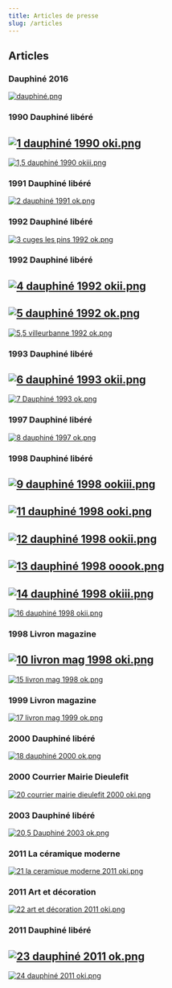 ```yaml
---
title: Articles de presse
slug: /articles
---
```


## Articles

### Dauphiné 2016

[![dauphiné.png](https://cms.gasdev.fr/uploads/image_ff8e273605.png)](https://www.ledauphine.com/drome/2016/01/10/il-etait-une-fois-daniel-culis-l-artiste-potier-ceramiste)

### 1990 Dauphiné libéré

## [![1 dauphiné 1990 oki.png](https://cms.gasdev.fr/uploads/1_dauphine_1990_oki_bf0a62727b.png)](https://cms.gasdev.fr/uploads/1_dauphine_1990_oki_bf0a62727b.png)

[![1,5 dauphiné 1990 okiii.png](https://cms.gasdev.fr/uploads/1_5_dauphine_1990_okiii_88d622aad3.png)](https://cms.gasdev.fr/uploads/1_5_dauphine_1990_okiii_88d622aad3.png)

### 1991 Dauphiné libéré

[![2 dauphiné 1991 ok.png](https://cms.gasdev.fr/uploads/2_dauphine_1991_ok_84f1770b33.png)](https://cms.gasdev.fr/uploads/2_dauphine_1991_ok_84f1770b33.png)

### 1992  Dauphiné libéré

[![3 cuges les pins 1992 ok.png](https://cms.gasdev.fr/uploads/3_cuges_les_pins_1992_ok_3198cdd0e5.png)](https://cms.gasdev.fr/uploads/3_cuges_les_pins_1992_ok_3198cdd0e5.png)

### 1992 Dauphiné libéré

## [![4 dauphiné 1992 okii.png](https://cms.gasdev.fr/uploads/4_dauphine_1992_okii_ca3dba44b0.png)](https://cms.gasdev.fr/uploads/4_dauphine_1992_okii_ca3dba44b0.png)

## [![5 dauphiné 1992 ok.png](https://cms.gasdev.fr/uploads/5_dauphine_1992_ok_bdef543975.png)](https://cms.gasdev.fr/uploads/5_dauphine_1992_ok_bdef543975.png)

[![5,5 villeurbanne 1992 ok.png](https://cms.gasdev.fr/uploads/5_5_villeurbanne_1992_ok_3577919935.png)](https://cms.gasdev.fr/uploads/5_5_villeurbanne_1992_ok_3577919935.png)

### 1993 Dauphiné libéré

## [![6 dauphiné 1993 okii.png](https://cms.gasdev.fr/uploads/6_dauphine_1993_okii_ca7b9e8f71.png)](https://cms.gasdev.fr/uploads/6_dauphine_1993_okii_ca7b9e8f71.png)

[![7 Dauphiné 1993 ok.png](https://cms.gasdev.fr/uploads/7_Dauphine_1993_ok_262584678a.png)](https://cms.gasdev.fr/uploads/7_Dauphine_1993_ok_262584678a.png)

### 1997 Dauphiné libéré

[![8 dauphiné 1997 ok.png](https://cms.gasdev.fr/uploads/8_dauphine_1997_ok_f22b7117a9.png)](https://cms.gasdev.fr/uploads/8_dauphine_1997_ok_f22b7117a9.png)

### 1998 Dauphiné libéré

## [![9 dauphiné 1998 ookiii.png](https://cms.gasdev.fr/uploads/9_dauphine_1998_ookiii_de08fdefff.png)](https://cms.gasdev.fr/uploads/9_dauphine_1998_ookiii_de08fdefff.png)

## [![11 dauphiné 1998 ooki.png](https://cms.gasdev.fr/uploads/11_dauphine_1998_ooki_a943f02923.png)](https://cms.gasdev.fr/uploads/11_dauphine_1998_ooki_a943f02923.png)

## [![12 dauphiné 1998 ookii.png](https://cms.gasdev.fr/uploads/12_dauphine_1998_ookii_12bd1f91c1.png)](https://cms.gasdev.fr/uploads/12_dauphine_1998_ookii_12bd1f91c1.png)

## [![13 dauphiné 1998 ooook.png](https://cms.gasdev.fr/uploads/13_dauphine_1998_ooook_23e18648cf.png)](https://cms.gasdev.fr/uploads/13_dauphine_1998_ooook_23e18648cf.png)

## [![14 dauphiné 1998 okiii.png](https://cms.gasdev.fr/uploads/14_dauphine_1998_okiii_8f36d56528.png)](https://cms.gasdev.fr/uploads/14_dauphine_1998_okiii_8f36d56528.png)

[![16 dauphiné 1998 okii.png](https://cms.gasdev.fr/uploads/16_dauphine_1998_okii_2f545e0754.png)](https://cms.gasdev.fr/uploads/16_dauphine_1998_okii_2f545e0754.png)

### 1998 Livron magazine

## [![10 livron mag 1998 oki.png](https://cms.gasdev.fr/uploads/10_livron_mag_1998_oki_cfe9abfdba.png)](https://cms.gasdev.fr/uploads/10_livron_mag_1998_oki_cfe9abfdba.png)

[![15 livron mag 1998 ok.png](https://cms.gasdev.fr/uploads/15_livron_mag_1998_ok_98f9d6ef42.png)](https://cms.gasdev.fr/uploads/15_livron_mag_1998_ok_98f9d6ef42.png)

### 1999 Livron magazine

[![17 livron mag 1999 ok.png](https://cms.gasdev.fr/uploads/17_livron_mag_1999_ok_4968d2e680.png)](https://cms.gasdev.fr/uploads/17_livron_mag_1999_ok_4968d2e680.png)

### 2000 Dauphiné libéré

[![18 dauphiné 2000 ok.png](https://cms.gasdev.fr/uploads/18_dauphine_2000_ok_5b45b3c91c.png)](https://cms.gasdev.fr/uploads/18_dauphine_2000_ok_5b45b3c91c.png)

### 2000 Courrier Mairie Dieulefit

[![20 courrier mairie dieulefit 2000 oki.png](https://cms.gasdev.fr/uploads/20_courrier_mairie_dieulefit_2000_oki_0cc9ab69c3.png)](https://cms.gasdev.fr/uploads/20_courrier_mairie_dieulefit_2000_oki_0cc9ab69c3.png)

### 2003 Dauphiné libéré

[![20,5 Dauphiné 2003 ok.png](https://cms.gasdev.fr/uploads/20_5_Dauphine_2003_ok_0b8b46a5ff.png)](https://cms.gasdev.fr/uploads/20_5_Dauphine_2003_ok_0b8b46a5ff.png)

### 2011 La céramique moderne

[![21 la ceramique moderne 2011 oki.png](https://cms.gasdev.fr/uploads/21_la_ceramique_moderne_2011_oki_ab8ad9ebf8.png)](https://cms.gasdev.fr/uploads/21_la_ceramique_moderne_2011_oki_ab8ad9ebf8.png)

### 2011 Art et décoration

[![22 art et décoration 2011 oki.png](https://cms.gasdev.fr/uploads/22_art_et_decoration_2011_oki_b75e96adb4.png)](https://cms.gasdev.fr/uploads/22_art_et_decoration_2011_oki_b75e96adb4.png)

### 2011 Dauphiné libéré

## [![23 dauphiné 2011 ok.png](https://cms.gasdev.fr/uploads/23_dauphine_2011_ok_9a1d73ef16.png)](https://cms.gasdev.fr/uploads/23_dauphine_2011_ok_9a1d73ef16.png)

[![24 dauphiné 2011 oki.png](https://cms.gasdev.fr/uploads/24_dauphine_2011_oki_8acfbb7fc3.png)](https://cms.gasdev.fr/uploads/24_dauphine_2011_oki_8acfbb7fc3.png)
